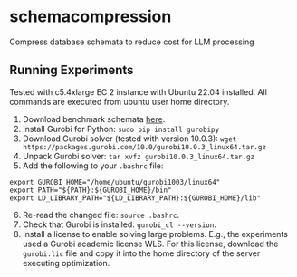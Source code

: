 # schemacompression
Compress database schemata to reduce cost for LLM processing

## Running Experiments

Tested with c5.4xlarge EC 2 instance with Ubuntu 22.04 installed. All commands are executed from ubuntu user home directory.

1. Download benchmark schemata [here](https://drive.google.com/file/d/1KrXwsJKv0L2J9p24cYkvyDxQyfRn5BD-/view?usp=sharing).
2. Install Gurobi for Python: `sudo pip install gurobipy`
3. Download Gurobi solver (tested with version 10.0.3): `wget https://packages.gurobi.com/10.0/gurobi10.0.3_linux64.tar.gz`
4. Unpack Gurobi solver: `tar xvfz gurobi10.0.3_linux64.tar.gz`
5. Add the following to your `.bashrc` file:
```
export GUROBI_HOME="/home/ubuntu/gurobi1003/linux64"
export PATH="${PATH}:${GUROBI_HOME}/bin"
export LD_LIBRARY_PATH="${LD_LIBRARY_PATH}:${GUROBI_HOME}/lib"
```
6. Re-read the changed file: `source .bashrc`.
7. Check that Gurobi is installed: `gurobi_cl --version`.
8. Install a license to enable solving large problems. E.g., the experiments used a Gurobi academic license WLS. For this license, download the `gurobi.lic` file and copy it into the home directory of the server executing optimization.

